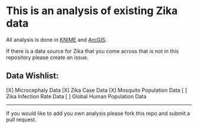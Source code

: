 This is an analysis of existing Zika data
=
All analysis is done in [KNIME](knime.org) and [ArcGIS](esri.com). 

If there is a data source for Zika that you come across that is not in this repository please create an issue.

Data Wishlist:
-

[X] Microcephaly Data
[X] Zika Case Data
[X] Mosquito Population Data
[ ] Zika Infection Rate Data
[ ] Global Human Population Data

---
If you would like to add you own analysis please fork this repo and submit a pull request.
